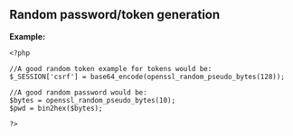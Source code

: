 
Random password/token generation
-------

**Example:**



    <?php

	//A good random token example for tokens would be:
	$_SESSION['csrf'] = base64_encode(openssl_random_pseudo_bytes(128));

	//A good random password would be: 
	$bytes = openssl_random_pseudo_bytes(10);
	$pwd = bin2hex($bytes);

	?>


	
